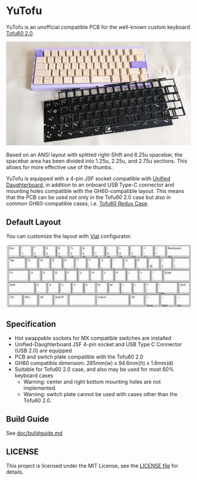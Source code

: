 # YuTofu

YuTofu is an unofficial compatible PCB for the well-known custom keyboard [Tofu60 2.0](https://kbdfans.com/products/tofu60-2-0).

![YuTofu Art](image/yutofu_art.jpg)

Based on an ANSI layout with splitted right-Shift and 6.25u spacebar, the spacebar area has been divided into 1.25u, 2.25u, and 2.75u sections. This allows for more effective use of the thumbs.

YuTofu is equipped with a 4-pin JSF socket compatible with [Unified Daughterboard](https://github.com/Unified-Daughterboard), in addition to an onboard USB Type-C connector and mounting holes compatible with the GH60-compatible layout. This means that the PCB can be used not only in the Tofu60 2.0 case but also in common GH60-compatible cases, i.e. [Tofu60 Redux Case](https://kbdfans.com/products/tofu60-redux-case).

## Default Layout

You can customize the layout with [Vial](https://get.vial.today/) configurator.

![Yutofu Layout](image/yutofu_layout.png)

## Specification

- Hot swappable sockets for MX compatible switches are installed
- Unified-Daughterboard JSF 4-pin socket and USB Type C Connector (USB 2.0) are equipped
- PCB and switch plate compatible with the Tofu60 2.0
- GH60 compatible dimension: 285mm(w) x 94.6mm(h) x 1.6mm(d)
- Suitable for Tofu60 2.0 case, and also may be used for most 60% keyboard cases
  - Warning: center and right bottom mounting holes are not implemented.
  - Warning: switch plate cannot be used with cases other than the Tofu60 2.0.

## Build Guide

See [doc/buildguide.md](doc/buildguide.md)

## LICENSE

This project is licensed under the MIT License, see the [LICENSE file](LICENSE) for details.
